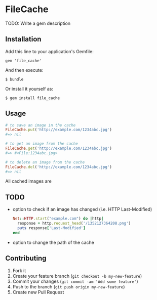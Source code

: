 # FileCache

TODO: Write a gem description

## Installation

Add this line to your application's Gemfile:

    gem 'file_cache'

And then execute:

    $ bundle

Or install it yourself as:

    $ gem install file_cache

## Usage

```ruby
# to save an image in the cache
FileCache.put('http://example.com/1234abc.jpg')
#=> nil

# to get an image from the cache
FileCache.get('http://example.com/1234abc.jpg')
#=> #<File:1234abc.jpg>

# to delete an image from the cache
FileCache.del('http://example.com/1234abc.jpg')
#=> nil
```

All cached images are 

## TODO

- option to check if an image has changed (i.e. HTTP Last-Modified)

  ```ruby
  Net::HTTP.start("example.com") do |http|
    response = http.request_head('/1352127364208.png')
    puts response['Last-Modified']
  end
  ```

- option to change the path of the cache


## Contributing

1. Fork it
2. Create your feature branch (`git checkout -b my-new-feature`)
3. Commit your changes (`git commit -am 'Add some feature'`)
4. Push to the branch (`git push origin my-new-feature`)
5. Create new Pull Request
